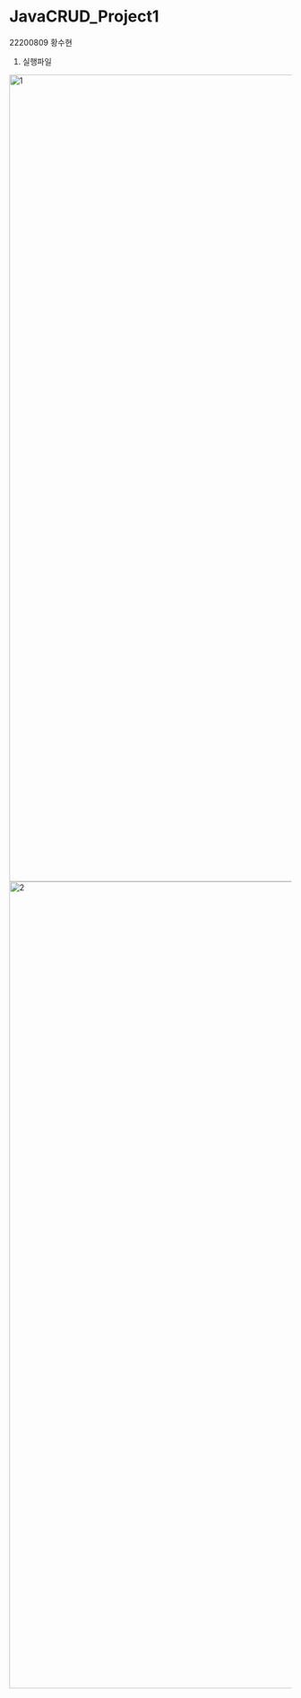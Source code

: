 # JavaCRUD_Project1

22200809 황수현

1. 실행파일
  <img width="1440" alt="1" src="https://github.com/ssuni00/JavaCRUD_Project1/assets/126534280/032a7722-0991-4cbc-b037-ab09864e0632">
  <img width="1440" alt="2" src="https://github.com/ssuni00/JavaCRUD_Project1/assets/126534280/c38c8ca0-ae7b-40e6-ba6a-39dae9ba950a">
